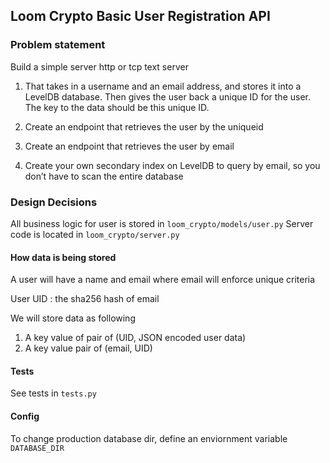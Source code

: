 ## Loom Crypto Basic User Registration API

### Problem statement
Build a simple server http or tcp text server


1. That takes in a username and an email address, and stores it into a LevelDB database.  Then gives the user back a unique ID for the user. The key to the data should be this unique ID.

2. Create an endpoint that retrieves the user by the uniqueid 

3. Create an endpoint that retrieves the user by email

4. Create your own secondary index on LevelDB to query by email, so you don’t have to scan the entire database

### Design Decisions

All business logic for user is stored in `loom_crypto/models/user.py`
Server code is located in `loom_crypto/server.py`

#### How data is being stored

A user will have a name and email
where email will enforce unique criteria

User UID : the sha256 hash of email

We will store data as following
1. A key value of pair of (UID, JSON encoded user data)
2. A key value pair of (email, UID)



#### Tests
See tests in `tests.py`

#### Config
To change production database dir, define an enviornment variable `DATABASE_DIR`

